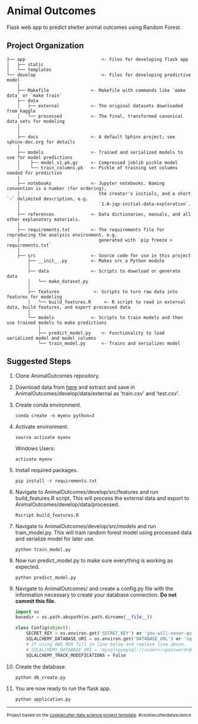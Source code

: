 Animal Outcomes
==============================

Flask web app to predict shelter animal outcomes using Random Forest.

Project Organization
------------
	├── app	                       		<- Files for developing flask app
	│   ├── static      
	│   └── templates
	└── develop          	       		<- Files for developing predictive model
		|
		├── Makefile           		<- Makefile with commands like `make data` or `make train`
		├── data
		│   ├── external       		<- The original datasets downloaded from kaggle
		│   └── processed      		<- The final, transformed canonical data sets for modeling
		│   
		│
		├── docs               		<- A default Sphinx project; see sphinx-doc.org for details
		│
		├── models            	 	<- Trained and serialized models to use for model predictions
		│    ├── model_v1.pk.gz		<- Compressed joblib pickle model
		|    └── train_columns.pk	<- Pickle of training set columns needed for prediction
		|
		├── notebooks          		<- Jupyter notebooks. Naming convention is a number (for ordering),
		│                         	   the creator's initials, and a short `-` delimited description, e.g.
		│                         	   `1.0-jqp-initial-data-exploration`.
		│
		├── references        	 	<- Data dictionaries, manuals, and all other explanatory materials.
		│
		├── requirements.txt   		<- The requirements file for reproducing the analysis environment, e.g.
		│                         	   generated with `pip freeze > requirements.txt`
		│
		├── src                		<- Source code for use in this project
		    ├── __init__.py    		<- Makes src a Python module
		    │
		    ├── data         		<- Scripts to download or generate data
		    │   └── make_dataset.py
		    │ 
		    ├── features      		 <- Scripts to turn raw data into features for modeling
		    │   └── build_features.R	 <- R script to read in external data, build features, and export processed data
		    │
		    └── models         		<- Scripts to train models and then use trained models to make predictions
		        │                 
		        ├── predict_model.py	<- Functionality to load serialized model and model columns
		        └── train_model.py      <- Trains and serializes model
		

Suggested Steps		
--------

1. Clone AnimalOutcomes repository.

2. Download data from [here](https://www.kaggle.com/c/shelter-animal-outcomes/data) and extract and save in AnimalOutcomes/develop/data/external as 'train.csv' and 'test.csv'.

3. Create conda environment. 

    `conda create -n myenv python=3`
    
4. Activate environment.

    `source activate myenv`
	
   Windows Users:

    `activate myenv`

5. Install required packages. 

    `pip install -r requirements.txt`

6. Navigate to AnimalOutcomes/develop/src/features and run build_features.R script. This will process the external data and export to AnimalOutcomes/develop/data/processed.

	`Rscript build_features.R`
	
7. Navigate to AnimalOutcomes/develop/src/models and run train_model.py. This will train random forest model using processed data and serialize model for later use.

	`python train_model.py`
	
8. Now run predict_model.py to make sure everything is working as expected.

	`python predict_model.py`
	
9. Navigate to AnimalOutcomes/ and create a config.py file with the information necessary to create your database connection. **Do not commit this file.** 
     
    ```python
	import os
	basedir = os.path.abspath(os.path.dirname(__file__))

	class Config(object):
		SECRET_KEY = os.environ.get('SECRET_KEY') or 'you-will-never-guess'
		SQLALCHEMY_DATABASE_URI = os.environ.get('DATABASE_URL') or 'sqlite:///' + os.path.join(basedir, 'app.db')
		# If using AWS RDS fill in line below and replace line above.
		# SQLALCHEMY_DATABASE_URI = 'mysql+pymysql://<user>:<password>@<endpoint>/<database name>'
		SQLALCHEMY_TRACK_MODIFICATIONS = False
    ``` 
10. Create the database.

	`python db_create.py`
	
11. You are now ready to run the flask app.

	`python application.py`

--------

<p><small>Project based on the <a target="_blank" href="https://drivendata.github.io/cookiecutter-data-science/">cookiecutter data science project template</a>. #cookiecutterdatascience</small></p>

